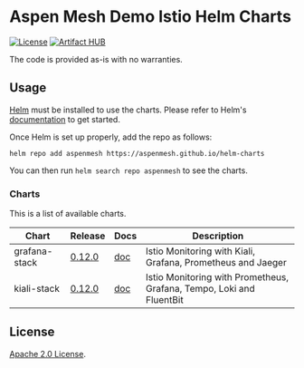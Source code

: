 # Aspen Mesh Demo Istio Helm Charts

[![License](https://img.shields.io/badge/License-Apache%202.0-blue.svg)](https://opensource.org/licenses/Apache-2.0)
[![Artifact HUB](https://img.shields.io/endpoint?url=https://artifacthub.io/badge/repository/grafana)](https://artifacthub.io/packages/search?repo=grafana)

The code is provided as-is with no warranties.

## Usage

[Helm](https://helm.sh) must be installed to use the charts.
Please refer to Helm's [documentation](https://helm.sh/docs/) to get started.

Once Helm is set up properly, add the repo as follows:

```console
helm repo add aspenmesh https://aspenmesh.github.io/helm-charts
```

You can then run `helm search repo aspenmesh` to see the charts.

### Charts

This is a list of available charts.

|Chart|Release|Docs|Description|
|-----|-------|----|-----------|
|grafana-stack|[0.12.0](https://github.com/aspenmesh/helm-charts/releases/tag/grafana-stack-0.12.0)|[doc](charts/grafana-stack/README.md)|Istio Monitoring with Kiali, Grafana, Prometheus and Jaeger|
|kiali-stack|[0.12.0](https://github.com/aspenmesh/helm-charts/releases/tag/kiali-stack-0.12.0)|[doc](charts/kiali-stack/README.md)|Istio Monitoring with Prometheus, Grafana, Tempo, Loki and FluentBit|

## License

<!-- Keep full URL links to repo files because this README syncs from main to gh-pages.  -->
[Apache 2.0 License](https://github.com/aspenmesh/helm-charts/blob/main/LICENSE).